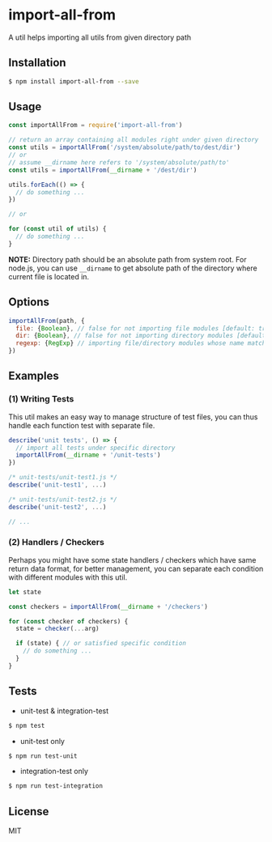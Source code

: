 
import-all-from
===============

A util helps importing all utils from given directory path

## Installation
``` sh
$ npm install import-all-from --save
```

## Usage
``` js
const importAllFrom = require('import-all-from')

// return an array containing all modules right under given directory
const utils = importAllFrom('/system/absolute/path/to/dest/dir')
// or 
// assume __dirname here refers to '/system/absolute/path/to'
const utils = importAllFrom(__dirname + '/dest/dir')

utils.forEach(() => {
  // do something ...
})

// or

for (const util of utils) {
  // do something ...
}

```
**NOTE:** Directory path should be an absolute path from system root. For node.js, you can use `__dirname` to get absolute path of the directory where current file is located in.


## Options
``` js
importAllFrom(path, {
  file: {Boolean}, // false for not importing file modules [default: true]
  dir: {Boolean}, // false for not importing directory modules [default: true]
  regexp: {RegExp} // importing file/directory modules whose name matches regexp [default: undefined]
})
```

## Examples

### (1) Writing Tests

This util makes an easy way to manage structure of test files, you can thus handle each function test with separate file.

``` js
describe('unit tests', () => {
  // import all tests under specific directory
  importAllFrom(__dirname + '/unit-tests')
})

/* unit-tests/unit-test1.js */
describe('unit-test1', ...)

/* unit-tests/unit-test2.js */
describe('unit-test2', ...)

// ...
```

### (2) Handlers / Checkers

Perhaps you might have some state handlers / checkers which have same return data format, for better management, you can separate each condition with different modules with this util.

``` js
let state

const checkers = importAllFrom(__dirname + '/checkers')

for (const checker of checkers) {
  state = checker(...arg)

  if (state) { // or satisfied specific condition
    // do something ...
  }
}
```

## Tests
* unit-test & integration-test
``` sh
$ npm test
```

* unit-test only
``` sh
$ npm run test-unit
```

* integration-test only
``` sh
$ npm run test-integration
```

## License
MIT
